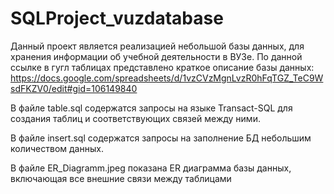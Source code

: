 # SQLProject_vuzdatabase

Данный проект является реализацией небольшой базы данных, для хранения информации об учебной деятельности в ВУЗе.
По данной ссылке в гугл таблицах представлено краткое описание базы данных: 
https://docs.google.com/spreadsheets/d/1vzCVzMgnLvzR0hFqTGZ_TeC9WsdFKZV0/edit#gid=106149840

В файле table.sql содержатся запросы на языке Transact-SQL для создания таблиц и соответствующих связей между ними.

В файле insert.sql содержатся запросы на заполнение БД небольшим количеством данных.

В файле ER_Diagramm.jpeg показана ER диаграмма базы данных, включающая все внешние связи между таблицами 
